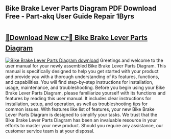 ## Bike Brake Lever Parts Diagram PDF Download Free - Part-akq User Guide Repair 1Byrs

# <h2><a href="http://dfi9q87.blite.top/?on=Bike+Brake+Lever+Parts+Diagram">🔗Download New 👉🔴 Bike Brake Lever Parts Diagram</a></h2>

[![Bike Brake Lever Parts Diagram download](https://i.imgur.com/lujVjoI.png)](http://dfi9q87.blite.top/?on=Bike+Brake+Lever+Parts+Diagram)
Greetings and welcome to the user manual for your newly assembled Bike Brake Lever Parts Diagram. This manual is specifically designed to help you get started with your product and provide you with a thorough understanding of its features, functions, and capabilities. You will find step-by-step instructions for installation, usage, maintenance, and troubleshooting. Before you begin using your Bike Brake Lever Parts Diagram, please familiarize yourself with its functions and features by reading this user manual. It includes clear instructions for installation, setup, and operation, as well as troubleshooting tips for common issues. With features like list of features, your new Bike Brake Lever Parts Diagram is designed to simplify your tasks. We trust that the Bike Brake Lever Parts Diagram has been an invaluable resource in your efforts to master your new product. Should you require any assistance, our customer service team is at your disposal.

